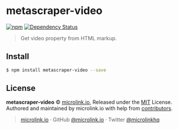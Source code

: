 # metascraper-video

[![npm](https://img.shields.io/npm/v/metascraper-video.svg?style=flat-square)](https://www.npmjs.com/package/metascraper-video)
[![Dependency Status](https://david-dm.org/microlinkhq/metascraper.svg?path=packages/metascraper-video&style=flat-square)](https://david-dm.org/microlinkhq/metascraper?path=packages/metascraper-video)

> Get video property from HTML markup.

## Install

```bash
$ npm install metascraper-video --save
```

## License

**metascraper-video** © [microlink.io](https://microlink.io), Released under the [MIT](https://github.com/microlinkhq/metascraper-video/blob/master/LICENSE.md) License.<br>
Authored and maintained by microlink.io with help from [contributors](https://github.com/microlinkhq/metascraper-video/contributors).

> [microlink.io](https://microlink.io) · GitHub [@microlink.io](https://github.com/microlinkhq) · Twitter [@microlinkhq](https://twitter.com/microlinkhq)
